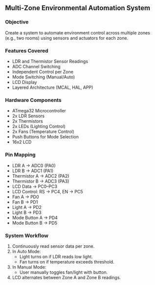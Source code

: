 ## Multi-Zone Environmental Automation System


### Objective

Create a system to automate environment control across multiple zones (e.g., two rooms) using sensors and actuators for each zone.



### Features Covered

* LDR and Thermistor Sensor Readings
* ADC Channel Switching
* Independent Control per Zone
* Mode Switching (Manual/Auto)
* LCD Display
* Layered Architecture (MCAL, HAL, APP)



### Hardware Components

* ATmega32 Microcontroller
* 2x LDR Sensors
* 2x Thermistors
* 2x LEDs (Lighting Control)
* 2x Fans (Temperature Control)
* Push Buttons for Mode Selection
* 16x2 LCD


### Pin Mapping

* LDR A → ADC0 (PA0)
* LDR B → ADC1 (PA1)
* Thermistor A → ADC2 (PA2)
* Thermistor B → ADC3 (PA3)
* LCD Data → PC0–PC3
* LCD Control: RS → PC4, EN → PC5
* Fan A → PD0
* Fan B → PD1
* Light A → PD2
* Light B → PD3
* Mode Button A → PD4
* Mode Button B → PD5


### System Workflow

1. Continuously read sensor data per zone.
2. In Auto Mode:
   * Light turns on if LDR reads low light.
   * Fan turns on if temperature exceeds threshold.
3. In Manual Mode:
   * User manually toggles fan/light with button.
4. LCD alternates between Zone A and Zone B readings.
